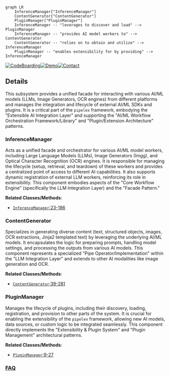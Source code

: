 ```mermaid
graph LR
    InferenceManager["InferenceManager"]
    ContentGenerator["ContentGenerator"]
    PluginManager["PluginManager"]
    InferenceManager -- "leverages to discover and load" --> PluginManager
    InferenceManager -- "provides AI model workers to" --> ContentGenerator
    ContentGenerator -- "relies on to obtain and utilize" --> InferenceManager
    PluginManager -- "enables extensibility for by providing" --> InferenceManager
```

[![CodeBoarding](https://img.shields.io/badge/Generated%20by-CodeBoarding-9cf?style=flat-square)](https://github.com/CodeBoarding/GeneratedOnBoardings)[![Demo](https://img.shields.io/badge/Try%20our-Demo-blue?style=flat-square)](https://www.codeboarding.org/demo)[![Contact](https://img.shields.io/badge/Contact%20us%20-%20contact@codeboarding.org-lightgrey?style=flat-square)](mailto:contact@codeboarding.org)

## Details

This subsystem provides a unified facade for interacting with various AI/ML models (LLMs, Image Generators, OCR engines) from different platforms and manages the integration and lifecycle of external AI/ML SDKs and plugins. It is a critical part of the `pipelex` framework, embodying the "Extensible AI Integration Layer" and supporting the "AI/ML Workflow Orchestration Framework/Library" and "Plugin/Extension Architecture" patterns.

### InferenceManager
Acts as a unified facade and orchestrator for various AI/ML model workers, including Large Language Models (LLMs), Image Generators (Imgg), and Optical Character Recognition (OCR) engines. It is responsible for managing the lifecycle (setup, retrieval, and teardown) of these workers and provides a centralized point of access to different AI capabilities. It also supports dynamic registration of external LLM workers, reinforcing its role in extensibility. This component embodies aspects of the "Core Workflow Engine" (specifically the LLM Integration Layer) and the "Facade Pattern."


**Related Classes/Methods**:

- <a href="https://github.com/Pipelex/pipelex/blob/main/pipelex/cogt/inference/inference_manager.py#L23-L186" target="_blank" rel="noopener noreferrer">`InferenceManager`:23-186</a>


### ContentGenerator
Specializes in generating diverse content (text, structured objects, images, OCR extractions, Jinja2 templated text) by leveraging the underlying AI/ML models. It encapsulates the logic for preparing prompts, handling model settings, and processing the outputs from various AI models. This component represents a specialized "Pipe Operator/Implementation" within the "LLM Integration Layer" and extends to other AI modalities like image generation and OCR.


**Related Classes/Methods**:

- <a href="https://github.com/Pipelex/pipelex/blob/main/pipelex/cogt/content_generation/content_generator.py#L39-L281" target="_blank" rel="noopener noreferrer">`ContentGenerator`:39-281</a>


### PluginManager
Manages the lifecycle of plugins, including their discovery, loading, registration, and provision to other parts of the system. It is crucial for enabling the extensibility of the `pipelex` framework, allowing new AI models, data sources, or custom logic to be integrated seamlessly. This component directly implements the "Extensibility & Plugin System" and "Plugin Management" architectural patterns.


**Related Classes/Methods**:

- <a href="https://github.com/Pipelex/pipelex/blob/main/pipelex/plugins/plugin_manager.py#L9-L27" target="_blank" rel="noopener noreferrer">`PluginManager`:9-27</a>




### [FAQ](https://github.com/CodeBoarding/GeneratedOnBoardings/tree/main?tab=readme-ov-file#faq)
